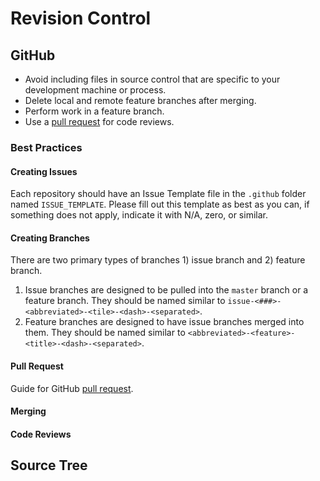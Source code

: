 #	Revision Control

## GitHub
- Avoid including files in source control that are specific to your
  development machine or process.
- Delete local and remote feature branches after merging.
- Perform work in a feature branch.
- Use a [pull request](https://help.github.com/articles/using-pull-requests/) for code reviews.

### Best Practices

#### Creating Issues
Each repository should have an Issue Template file in the `.github` folder named `ISSUE_TEMPLATE`.
Please fill out this template as best as you can, if something does not apply, indicate it with N/A, zero, or similar.

#### Creating Branches
There are two primary types of branches 1) issue branch and 2) feature branch.

1. Issue branches are designed to be pulled into the `master` branch or a
   feature branch. They should be named similar to `issue-<###>-<abbreviated>-<tile>-<dash>-<separated>`.
2. Feature branches are designed to have issue branches merged into them. They
   should be named similar to `<abbreviated>-<feature>-<title>-<dash>-<separated>`.

#### Pull Request
Guide for GitHub [pull request](https://help.github.com/articles/using-pull-requests/).

#### Merging

#### Code Reviews

## Source Tree
